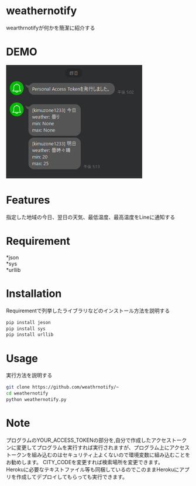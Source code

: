 # weathernotify
 
wearthrnotifyが何かを簡潔に紹介する
 
# DEMO
![sample_img](sample_img.png)

# Features
 
指定した地域の今日、翌日の天気、最低温度、最高温度をLineに通知する
 
# Requirement
  
*json  
*sys  
*urllib
 
# Installation
 
Requirementで列挙したライブラリなどのインストール方法を説明する
 
```bash
pip install jeson
pip install sys
pip install urllib
```
 
# Usage
 実行方法を説明する
```bash
git clone https://github.com/weathrnotify/~
cd weathernotify
python weathernotify.py
```
 
# Note
 
プログラムのYOUR_ACCESS_TOKENの部分を,自分で作成したアクセストークンに変更してプログラムを実行すれば実行されますが、プログラム上にアクセストークンを組み込むのはセキュリティ上よくないので環境変数に組み込むことをお勧めします。
CITY_CODEを変更すれば検索場所を変更できます。  
Herokuに必要なテキストファイル等も同梱しているのでこのままHerokuにアプリを作成してデプロイしてもらっても実行できます。
 
